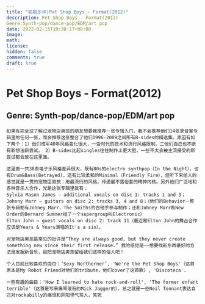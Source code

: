 ```yaml
---
title: "呱呱乐评|Pet Shop Boys - Format(2012)"
description: Pet Shop Boys - Format(2012) 
Genre:Synth-pop/dance-pop/EDM/art pop
date: 2022-02-15T19:38:17+08:00
image: 
math: 
license: 
hidden: false
comments: true
draft: true
---
```


# Pet Shop Boys - Format(2012)

## Genre: Synth-pop/dance-pop/EDM/art pop

    如果有完全没了解过宠物店男孩的朋友想要我推荐一张专辑入门，我不会推荐他们14张录音室专辑里的任何一张，而会推荐这张整合了他们1996-2009之间所有B-sides的精选集。原因有如下两个：1）他们成军40年风格变化很大，一受时代的技术和流行风格限制，二他们自己也不断有新想法新尝试。 2）B-sides比起singles往往制作上更大胆，一些不太会被主流接受的新尝试都会放在这里面。

    这里面一共38首电子乐风格差异很大，既有80s的electro synthpop（In the Night），也有Drum&Bass(Betrayed)，还有比较柔和的Minimal（Friendly Fire），但听下来给人的感觉就是一贯的宠物店男孩：用最流行的风格，传递最不落俗套的精神内核。另外他们广泛地和各种音乐人合作，光是这张专辑里就有：
    Sylvia Mason James – additional vocals on disc 1: tracks 1 and 3；
    Johnny Marr – guitars on disc 2: tracks 3, 4 and 8；（他们的Behavior一整张专辑都有Johney Marr，The Smiths的吉他手参与制作；还和Johney Marr和New Order的Bernard Sumner组了一个supergroup叫Electronic）
    Elton John – guest vocals on disc 2: track 11（最近和Elton John的舞台合作应该是Years & Years演唱的It's a sin）。

    对宠物店男孩最常见的批评是“They are always good, but they never create something new since their first release.” 我的感觉是——想要找新东西最好的方法是发掘新音乐，就把宠物店男孩留给我们这样的俗人吧！

    个人目前比较喜欢的曲目：‘Sexy Northerner’, 'We're the Pet Shop Boys'（这首原本是My Robot Friend对他们的tribute，他们cover了这首歌）, 'Discoteca'.

    一些有趣的曲目：'How I learned to hate rock-and-roll', 'The former enfant terrible'（这首是写来痛骂滚石的Mick Jagger的），总之就是一些Neil Tennant表达自己对rockabilly的痛恨和阴阳怪气骂人，笑死